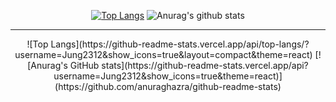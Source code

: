 <div align=center>


[![Top Langs](https://github-readme-stats.vercel.app/api/top-langs/?username=ohbyul&layout=compact&theme=dracula)](https://github.com/metleeha)
![Anurag's github stats](https://github-readme-stats.vercel.app/api?username=ohbyul&show_icons=true&theme=radical) 
<hr>
![Top Langs](https://github-readme-stats.vercel.app/api/top-langs/?username=Jung2312&show_icons=true&layout=compact&theme=react)
[![Anurag's GitHub stats](https://github-readme-stats.vercel.app/api?username=Jung2312&show_icons=true&theme=react)](https://github.com/anuraghazra/github-readme-stats)
</div>


<!--
**Jung2312/Jung2312** is a ✨ _special_ ✨ repository because its `README.md` (this file) appears on your GitHub profile.

Here are some ideas to get you started:

- 🔭 I’m currently working on ...
- 🌱 I’m currently learning ...
- 👯 I’m looking to collaborate on ...
- 🤔 I’m looking for help with ...
- 💬 Ask me about ...
- 📫 How to reach me: ...
- 😄 Pronouns: ...
- ⚡ Fun fact: ...
-->
